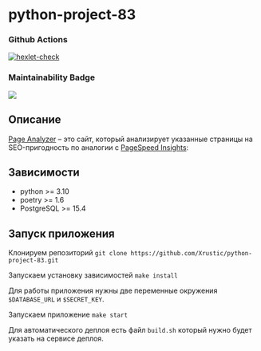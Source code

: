 # python-project-83
### Github Actions
[![hexlet-check](https://github.com/Xrustic/python-project-83/actions/workflows/hexlet-check.yml/badge.svg)](https://github.com/Xrustic/python-project-83/actions/workflows/hexlet-check.yml)

### Maintainability Badge
<a href="https://codeclimate.com/github/Xrustic/python-project-83/maintainability"><img src="https://api.codeclimate.com/v1/badges/39e9d01fb1dd5eeae2f5/maintainability" /></a>


## Описание

[Page Analyzer](https://python-project-83-20ur.onrender.com "результат можно посмотреть здесь")  – это сайт, который анализирует указанные страницы на SEO-пригодность по аналогии с [PageSpeed Insights](https://pagespeed.web.dev/):


## Зависимости

* python >= 3.10
* poetry >= 1.6
* PostgreSQL >= 15.4

## Запуск приложения

Клонируем репозиторий ```git clone https://github.com/Xrustic/python-project-83.git```

Запускаем установку зависимостей ```make install```

Для работы приложения нужны две переменные окружения ```$DATABASE_URL``` и ```$SECRET_KEY```.

Запускаем приложение ```make start```

Для автоматического деплоя есть файл ```build.sh``` который нужно будет указать на сервисе деплоя.